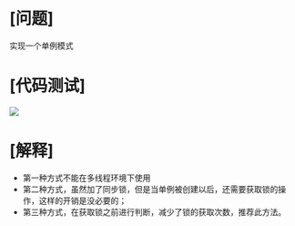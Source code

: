 # [问题]

实现一个单例模式

#  [代码测试]

![](C:\klbertj\BookReadingMarkdown\剑指Offer\实现单例模式\单例模式.png)

# [解释]

- 第一种方式不能在多线程环境下使用
- 第二种方式，虽然加了同步锁，但是当单例被创建以后，还需要获取锁的操作，这样的开销是没必要的；
- 第三种方式，在获取锁之前进行判断，减少了锁的获取次数，推荐此方法。